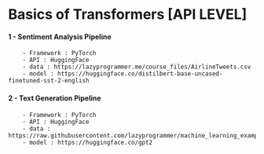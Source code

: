 # Basics of Transformers [API LEVEL]

#### 1 - Sentiment Analysis Pipeline
        - Framework : PyTorch
        - API : HuggingFace
        - data : https://lazyprogrammer.me/course_files/AirlineTweets.csv
        - model : https://huggingface.co/distilbert-base-uncased-finetuned-sst-2-english


#### 2 - Text Generation Pipeline
        - Framework : PyTorch
        - API : HuggingFace
        - data : https://raw.githubusercontent.com/lazyprogrammer/machine_learning_examples/master/hmm_class/robert_frost.txt
        - model : https://huggingface.co/gpt2
